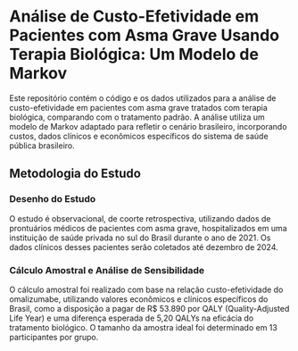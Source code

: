 # Análise de Custo-Efetividade em Pacientes com Asma Grave Usando Terapia Biológica: Um Modelo de Markov

Este repositório contém o código e os dados utilizados para a análise de custo-efetividade em pacientes com asma grave tratados com terapia biológica, comparando com o tratamento padrão. A análise utiliza um modelo de Markov adaptado para refletir o cenário brasileiro, incorporando custos, dados clínicos e econômicos específicos do sistema de saúde pública brasileiro.

## Metodologia do Estudo
### Desenho do Estudo
O estudo é observacional, de coorte retrospectiva, utilizando dados de prontuários médicos de pacientes com asma grave, hospitalizados em uma instituição de saúde privada no sul do Brasil durante o ano de 2021. Os dados clínicos desses pacientes serão coletados até dezembro de 2024.

### Cálculo Amostral e Análise de Sensibilidade
O cálculo amostral foi realizado com base na relação custo-efetividade do omalizumabe, utilizando valores econômicos e clínicos específicos do Brasil, como a disposição a pagar de R$ 53.890 por QALY (Quality-Adjusted Life Year) e uma diferença esperada de 5,20 QALYs na eficácia do tratamento biológico. O tamanho da amostra ideal foi determinado em 13 participantes por grupo.


